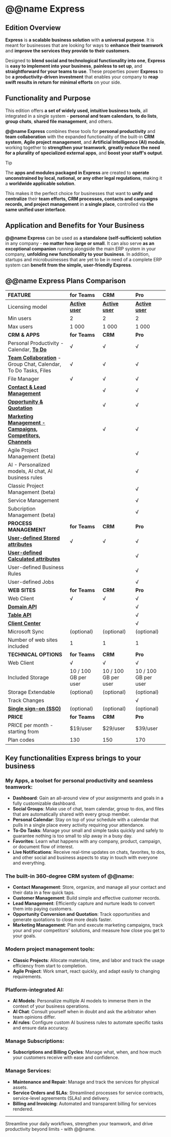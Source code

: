 # @@name Express

## Edition Overview

**Express** is **a scalable business solution** with **a universal purpose**. 
It is meant for businesses that are looking for ways to **enhance their teamwork** and **improve the services they provide to their customers**.  

Designed to **blend social and technological functionality into one**, **Express** is **easy to implement into your business**, **painless to set up**, and **straightforward for your teams to use**. 
These properties power **Express** to be **a productivity-driven investment** that enables your company to **reap swift results in return for minimal efforts** on your side.  

## Functionality and Purpose

This edition offers **a set of widely used, intuitive business tools**, all integrated in a single system - **personal and team calendars**, **to do lists**, **group chats**, **shared file management**, and others.  

**@@name Express** combines these tools for **personal productivity** and **team collaboration** with the expanded functionality of the built-in **CRM system**, **Agile project management**, and **Artificial Intelligence (AI) module**, working together to **strengthen your teamwork**, **greatly reduce the need for a plurality of specialized external apps**, and **boost your staff's output**.  

> [!TIP]  
> The **apps and modules packaged in Express** are created to **operate unconstrained by local, national, or any other legal regulations**, making it a **worldwide applicable solution**.  

This makes it the perfect choice for businesses that want to **unify and centralize** their **team efforts, CRM processes, contacts and campaigns records, and project management** in **a single place**, controlled via **the same unified user interface**.  

## Application and Benefits for Your Business

**@@name Express** can be used as **a standalone (self-sufficient) solution** in any company - **no matter how large or small**. 
It can also serve **as an exceptional companion** running alongside the main ERP system in your company, **unfolding new functionality to your business**. 
In addition, startups and microbusinesses that are yet to be in need of a complete ERP system can **benefit from the simple, user-friendly Express**.  

## @@name Express Plans Comparison

|**FEATURE**|**for Teams**|**CRM**|**Pro**|
|:----|:----|:----|:----|
|Licensing model|**[Active user](~/information/licensing/registered-user-based-licensing.md)**|**[Active user](~/information/licensing/registered-user-based-licensing.md)**|**[Active user](~/information/licensing/registered-user-based-licensing.md)**|
|Min users|2|2|2|
|Max users|1 000|1 000|1 000|
|**CRM & APPS**|**for Teams**|**CRM**|**Pro**|
|Personal Productivity - Calendar, **[To Do](~/features/my-apps/todo.md)**|√|√|√|
|**[Team Collaboration](~/features/my-apps/team-collaboration.md)** - Group Chat, Calendar, To Do Tasks, Files|√|√|√|
|File Manager|√|√|√|
|**[Contact & Lead Management](~/features/crm/presales.md)**| |√|√|
|**[Opportunity & Quotation](~/features/crm/presales.md)**| |√|√|
|**[Marketing Management - Campaigns, Competitors, Channels](~/features/crm/marketing.md)**| |√|√|
|Agile Project Management (beta)| | |√|
|AI - Personalized models, AI chat, AI business rules| | |√|
|Classic Project Management (beta)| | |√|
|Service Management| | |√|
|Subcription Management (beta)| | |√|
|**PROCESS MANAGEMENT**|**for Teams**|**CRM**|**Pro**|
|**[User-defined Stored attributes](~/features/system/stored-attributes.md)**|√|√|√|
|**[User-defined Calculated attributes](~/features/system/calculated-attributes.md)**| | |√|
|User-defined Business Rules| | |√|
|User-defined Jobs| | |√|
|**WEB SITES**|**for Teams**|**CRM**|**Pro**|
|Web Client|√|√|√|
|**[Domain API](https://docs.erp.net/dev/domain-api/index.html)**| | |√|
|**[Table API](https://docs.erp.net/dev/topics/table-api/index.html)**| | |√|
|**[Client Center](~/features/crm/client-center.md)**| | |√|
|Microsoft Sync|(optional)|(optional)|(optional)|
|Number of web sites included|1|1|1|
|**TECHNICAL OPTIONS**|**for Teams**|**CRM**|**Pro**|
|Web Client|√|√|√|
|Included Storage|10 / 100 GB per user|10 / 100 GB per user|10 / 100 GB per user|
|Storage Extendable|(optional)|(optional)|(optional)|
|Track Changes| | |√|
|**[Single sign-on (SSO)](~/features/integrations/sso-microsoft-entra-id-login.md)**|(optional)|(optional)|(optional)|
|**PRICE**|**for Teams**|**CRM**|**Pro**|
|PRICE per month - starting from|$19/user|$29/user|$39/user|
|Plan codes|130|150|170|

## Key functionalities Express brings to your business

### **My Apps**, a toolset for **personal productivity** and **seamless teamwork**:

* **Dashboard**: Gain an all-around view of your assignments and goals in a fully customizable dashboard.
* **Social Groups**: Make use of chat, team calendar, group to dos, and files that are automatically shared with every group member.
* **Personal Calendar**: Stay on top of your schedule with a calendar that pulls in a single place every activity requiring your attendance.
* **To-Do Tasks**: Manage your small and simple tasks quickly and safely to guarantee nothing is too small to slip away in a busy day.
* **Favorites**: Learn what happens with any company, product, campaign, or document flow of interest.
* **Live Notifications**: Receive real-time updates on chats, favorites, to dos, and other social and business aspects to stay in touch with everyone and everything.

### The built-in **360-degree CRM system** of @@name:

* **Contact Management**: Store, organize, and manage all your contact and their data in a few quick taps.
* **Customer Management**: Build simple and effective customer records.
* **Lead Management**: Efficiently capture and nurture leads to convert them into paying customers.
* **Opportunity Conversion and Quotation**: Track opportunities and generate quotations to close more deals faster.
* **Marketing Management**: Plan and execute marketing campaigns, track your and your competitors' solutions, and measure how close you get to your goals.

### Modern **project management** tools:

* **Classic Projects**: Allocate materials, time, and labor and track the usage efficiency from start to completion.
* **Agile Project**: Work smart, react quickly, and adapt easily to changing requirements.
	
### **Platform-integrated AI**:

* **AI Models**: Personalize multiple AI models to immerse them in the context of your business operations.
* **AI Chat**: Consult yourself when in doubt and ask the arbitrator when team opinions differ.
* **AI rules**: Configure custom AI business rules to automate specific tasks and ensure data accuracy.

### Manage **Subscriptions**:

* **Subscriptions and Billing Cycles**: Manage what, when, and how much your customers receive with ease and confidence.

### Manage **Services**:

* **Maintenance and Repair**: Manage and track the services for physical assets.
* **Service Orders and SLAs**: Streamlined processes for service contracts, service-level agreements (SLAs) and delivery.
* **Billing and Invoicing**: Automated and transparent billing for services rendered.

---

Streamline your daily workflows, strengthen your teamwork, and drive productivity beyond limits - with @@name.  
